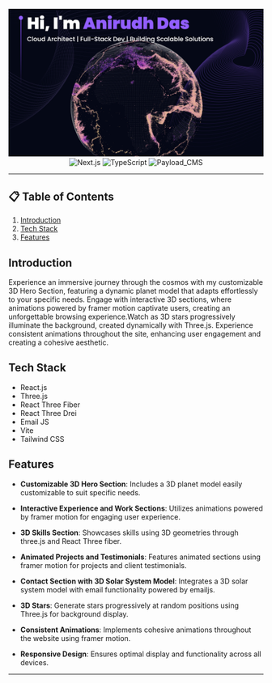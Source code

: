 <div align="center">
  <br />
    <a  >
      <img src="https://github.com/Anirudh-2903/My-Portfolio-Website/blob/master/hero.png" alt="Project Banner">
    </a>
  <br />

  <div>
    <img src="https://img.shields.io/badge/-React_JS-804dee?style=for-the-badge" alt="Next.js" />
    <img src="https://img.shields.io/badge/-Three.JS-804dee?style=for-the-badge" alt="TypeScript" />
    <img src="https://img.shields.io/badge/-Tailwind_CSS-804dee?style=for-the-badge" alt="Payload_CMS" />
  </div>
  </div>


---
  
## 📋 <a name="table">Table of Contents</a>

1. [Introduction](#introduction)
2. [Tech Stack](#tech-stack)
3. [Features](#features)


## <a name="introduction">Introduction</a>
Experience an immersive journey through the cosmos with my customizable 3D Hero Section, featuring a dynamic planet model that adapts effortlessly to your specific needs. Engage with interactive 3D sections, where animations powered by framer motion captivate users, creating an unforgettable browsing experience.Watch as 3D stars progressively illuminate the background, created dynamically with Three.js. Experience consistent animations throughout the site, enhancing user engagement and creating a cohesive aesthetic.


## <a name="tech-stack">Tech Stack</a>

- React.js
- Three.js
- React Three Fiber
- React Three Drei
- Email JS
- Vite
- Tailwind CSS


## <a name="features">Features</a>

- **Customizable 3D Hero Section**: Includes a 3D planet model easily customizable to suit specific needs.

- **Interactive Experience and Work Sections**: Utilizes animations powered by framer motion for engaging user experience.

- **3D Skills Section**: Showcases skills using 3D geometries through three.js and React Three fiber.

- **Animated Projects and Testimonials**: Features animated sections using framer motion for projects and client testimonials.

- **Contact Section with 3D Solar System Model**: Integrates a 3D solar system model with email functionality powered by emailjs.

- **3D Stars**: Generate stars progressively at random positions using Three.js for background display.

- **Consistent Animations**: Implements cohesive animations throughout the website using framer motion.

- **Responsive Design**: Ensures optimal display and functionality across all devices.

---

